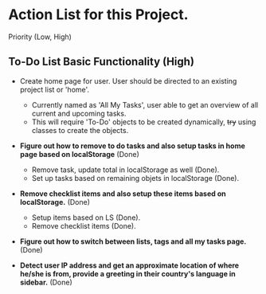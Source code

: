 # Action List for this Project.

Priority (Low, High)

## To-Do List Basic Functionality (High)
- Create home page for user. User should be directed to an existing project list or 'home'.
    - Currently named as 'All My Tasks', user able to get an overview of all current and upcoming tasks.
    - This will require 'To-Do' objects to be created dynamically, ~~try~~ using classes to create the objects.

- **Figure out how to remove to do tasks and also setup tasks in home page based on localStorage** (Done)
    - Remove task, update total in localStorage as well (Done).
    - Set up tasks based on remaining objets in localStorage (Done).
- **Remove checklist items and also setup these items based on localStorage.** (Done)
    - Setup items based on LS (Done).
    - Remove checklist items (Done).
- **Figure out how to switch between lists, tags and all my tasks page.** (Done)
- **Detect user IP address and get an approximate location of where he/she is from, provide a greeting in their country's language in sidebar.** (Done)